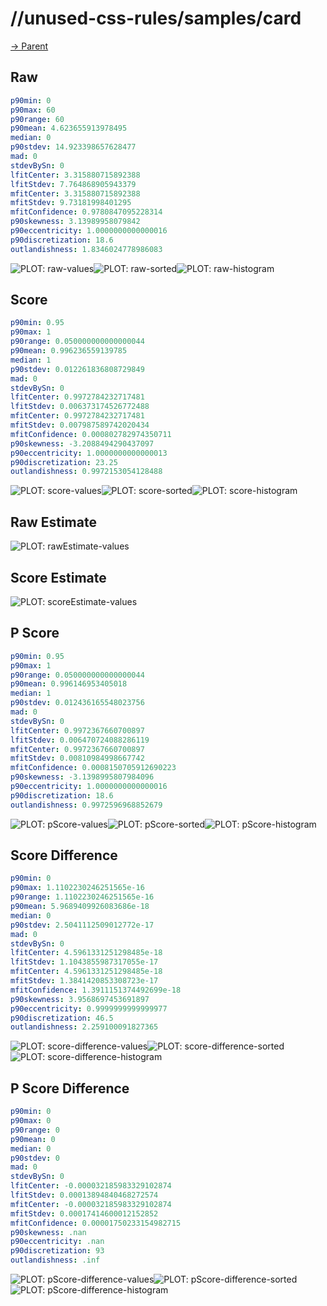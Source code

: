 
# //unused-css-rules/samples/card

[→ Parent](../..)


## Raw


```yaml
p90min: 0
p90max: 60
p90range: 60
p90mean: 4.623655913978495
median: 0
p90stdev: 14.923398657628477
mad: 0
stdevBySn: 0
lfitCenter: 3.315880715892388
lfitStdev: 7.764868905943379
mfitCenter: 3.315880715892388
mfitStdev: 9.73181998401295
mfitConfidence: 0.9780847095228314
p90skewness: 3.13989958079842
p90eccentricity: 1.0000000000000016
p90discretization: 18.6
outlandishness: 1.8346024778986083

```

![PLOT: raw-values](./raw/values.svg)![PLOT: raw-sorted](./raw/sorted.svg)![PLOT: raw-histogram](./raw/histogram.svg)
## Score


```yaml
p90min: 0.95
p90max: 1
p90range: 0.050000000000000044
p90mean: 0.996236559139785
median: 1
p90stdev: 0.012261836808729849
mad: 0
stdevBySn: 0
lfitCenter: 0.9972784232717481
lfitStdev: 0.006373174526772488
mfitCenter: 0.9972784232717481
mfitStdev: 0.007987589742020434
mfitConfidence: 0.000802782974350711
p90skewness: -3.2088494290437097
p90eccentricity: 1.0000000000000013
p90discretization: 23.25
outlandishness: 0.9972153054128488

```

![PLOT: score-values](./score/values.svg)![PLOT: score-sorted](./score/sorted.svg)![PLOT: score-histogram](./score/histogram.svg)
## Raw Estimate

![PLOT: rawEstimate-values](./rawEstimate/values.svg)
## Score Estimate

![PLOT: scoreEstimate-values](./scoreEstimate/values.svg)
## P Score


```yaml
p90min: 0.95
p90max: 1
p90range: 0.050000000000000044
p90mean: 0.996146953405018
median: 1
p90stdev: 0.012436165548023756
mad: 0
stdevBySn: 0
lfitCenter: 0.9972367660700897
lfitStdev: 0.006470724088286119
mfitCenter: 0.9972367660700897
mfitStdev: 0.00810984998667742
mfitConfidence: 0.0008150705912690223
p90skewness: -3.1398995807984096
p90eccentricity: 1.0000000000000016
p90discretization: 18.6
outlandishness: 0.9972596968852679

```

![PLOT: pScore-values](./pScore/values.svg)![PLOT: pScore-sorted](./pScore/sorted.svg)![PLOT: pScore-histogram](./pScore/histogram.svg)
## Score Difference


```yaml
p90min: 0
p90max: 1.1102230246251565e-16
p90range: 1.1102230246251565e-16
p90mean: 5.9689409926083686e-18
median: 0
p90stdev: 2.5041112509012772e-17
mad: 0
stdevBySn: 0
lfitCenter: 4.5961331251298485e-18
lfitStdev: 1.1043855987317055e-17
mfitCenter: 4.5961331251298485e-18
mfitStdev: 1.3841420853308723e-17
mfitConfidence: 1.3911151374492699e-18
p90skewness: 3.9568697453691897
p90eccentricity: 0.9999999999999977
p90discretization: 46.5
outlandishness: 2.259100091827365

```

![PLOT: score-difference-values](./score-difference/values.svg)![PLOT: score-difference-sorted](./score-difference/sorted.svg)![PLOT: score-difference-histogram](./score-difference/histogram.svg)
## P Score Difference


```yaml
p90min: 0
p90max: 0
p90range: 0
p90mean: 0
median: 0
p90stdev: 0
mad: 0
stdevBySn: 0
lfitCenter: -0.000032185983329102874
lfitStdev: 0.00013894840468272574
mfitCenter: -0.000032185983329102874
mfitStdev: 0.00017414600012152852
mfitConfidence: 0.00001750233154982715
p90skewness: .nan
p90eccentricity: .nan
p90discretization: 93
outlandishness: .inf

```

![PLOT: pScore-difference-values](./pScore-difference/values.svg)![PLOT: pScore-difference-sorted](./pScore-difference/sorted.svg)![PLOT: pScore-difference-histogram](./pScore-difference/histogram.svg)